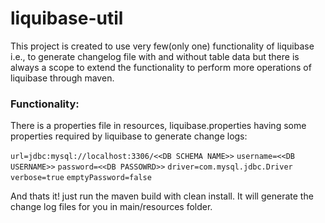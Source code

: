 liquibase-util
==============

This project is created to use very few(only one) functionality of liquibase i.e., to generate changelog file with and without table data but there is always a scope to extend the functionality to perform more operations of liquibase through maven.

### Functionality:

There is a properties file in resources, liquibase.properties having some properties required by liquibase to generate change logs:

`url=jdbc:mysql://localhost:3306/<<DB SCHEMA NAME>>`
`username=<<DB USERNAME>>`
`password=<<DB PASSOWRD>>`
`driver=com.mysql.jdbc.Driver`
`verbose=true`
`emptyPassword=false`

And thats it! just run the maven build with clean install. It will generate the change log files for you in main/resources folder.